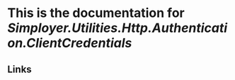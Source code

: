 # This is the documentation for *Simployer.Utilities.Http.Authentication.ClientCredentials*


## Links
